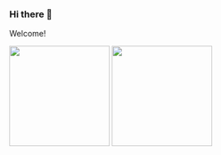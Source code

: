 ### Hi there 👋
Welcome!

<div>
<img height="180em" src="https://github-readme-stats.vercel.app/api?username=ericklima-ca&show_icons=true&theme=jolly&include_all_commits=true&count_private=true"/>
<img height="180em" src="https://github-readme-stats.vercel.app/api/top-langs/?username=ericklima-ca&layout=compact&langs_count=6&theme=jolly"/>
</div>
